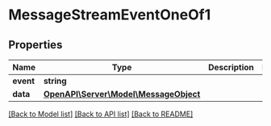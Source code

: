 # MessageStreamEventOneOf1

## Properties
Name | Type | Description | Notes
------------ | ------------- | ------------- | -------------
**event** | **string** |  | 
**data** | [**OpenAPI\Server\Model\MessageObject**](MessageObject.md) |  | 

[[Back to Model list]](../README.md#documentation-for-models) [[Back to API list]](../README.md#documentation-for-api-endpoints) [[Back to README]](../README.md)


